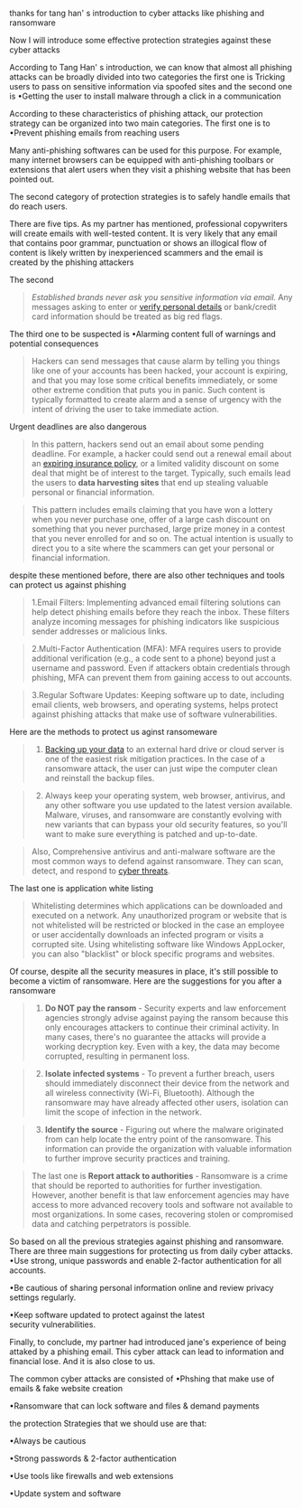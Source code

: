 
thanks for tang han' s introduction to cyber attacks like phishing and ransomware

Now I will introduce some effective protection strategies against these cyber attacks

According to Tang Han' s introduction, we can know that almost all phishing attacks can be broadly divided into two categories
the first one is Tricking users to pass on sensitive information via spoofed sites
and the second one is •Getting the user to install malware through a click in a communication


According to these characteristics of phishing attack, our protection strategy can be organized into two main categories.
The first one is to •Prevent phishing emails from reaching users

Many anti-phishing softwares can be used for this purpose.
For example, many internet browsers can be equipped with anti-phishing toolbars or extensions that alert users when they visit a phishing website that has been pointed out.


The second category of protection strategies is to safely handle emails that do reach users.

There are five tips.
As my partner has mentioned, professional copywriters will create emails with well-tested content. It is very likely that any email that contains poor grammar, punctuation or shows an illogical flow of content is likely written by inexperienced scammers and the email is created by the phishing attackers

The second 

> _Established brands never ask you sensitive information via email._ Any messages asking to enter or [verify personal details](https://digitalguardian.com/blog/phishing-attack-prevention-how-identify-avoid-phishing-scams) or bank/credit card information should be treated as big red flags.


The third one to be suspected is •Alarming content full of warnings and potential consequences
> Hackers can send messages that cause alarm by telling you things like one of your accounts has been hacked, your account is expiring, and that you may lose some critical benefits immediately, or some other extreme condition that puts you in panic. Such content is typically formatted to create alarm and a sense of urgency with the intent of driving the user to take immediate action.

Urgent deadlines are also dangerous
> In this pattern, hackers send out an email about some pending deadline. For example, a hacker could send out a renewal email about an [expiring insurance policy](http://www.rmmagazine.com/2018/11/08/turning-to-crime-insurance-policies-for-phishing-losses/), or a limited validity discount on some deal that might be of interest to the target. Typically, such emails lead the users to **data harvesting sites** that end up stealing valuable personal or financial information.

> This pattern includes emails claiming that you have won a lottery when you never purchase one, offer of a large cash discount on something that you never purchased, large prize money in a contest that you never enrolled for and so on. The actual intention is usually to direct you to a site where the scammers can get your personal or financial information.


despite these mentioned before, there are also other techniques and tools can protect us against phishing 


> 1.Email Filters: Implementing advanced email filtering solutions can help detect phishing emails before they reach the inbox. These filters analyze incoming messages for phishing indicators like suspicious sender addresses or malicious links.



> 2.Multi-Factor Authentication (MFA): MFA requires users to provide additional verification (e.g., a code sent to a phone) beyond just a username and password. Even if attackers obtain credentials through phishing, MFA can prevent them from gaining access to out accounts. 



>3.Regular Software Updates: Keeping software up to date, including email clients, web browsers, and operating systems, helps protect against phishing attacks that make use of software vulnerabilities.



Here are the methods to protect us aginst ransomeware


>1.  [Backing up your data](http://www.upguard.com/blog/how-to-back-up-your-data) to an external hard drive or cloud server is one of the easiest risk mitigation practices. In the case of a ransomware attack, the user can just wipe the computer clean and reinstall the backup files.

> 2. Always keep your operating system, web browser, antivirus, and any other software you use updated to the latest version available. Malware, viruses, and ransomware are constantly evolving with new variants that can bypass your old security features, so you'll want to make sure everything is patched and up-to-date.

> Also, Comprehensive antivirus and anti-malware software are the most common ways to defend against ransomware. They can scan, detect, and respond to [cyber threats](https://www.upguard.com/blog/cyber-threat). 

The last one is application white listing 
> Whitelisting determines which applications can be downloaded and executed on a network. Any unauthorized program or website that is not whitelisted will be restricted or blocked in the case an employee or user accidentally downloads an infected program or visits a corrupted site. Using whitelisting software like Windows AppLocker, you can also "blacklist" or block specific programs and websites.







Of course, despite all the security measures in place, it's still possible to become a victim of ransomware.
Here are the suggestions for you after a ransomware

> 1. **Do NOT pay the ransom** - Security experts and law enforcement agencies strongly advise against paying the ransom because this only encourages attackers to continue their criminal activity. In many cases, there's no guarantee the attacks will provide a working decryption key. Even with a key, the data may become corrupted, resulting in permanent loss.

> 2. **Isolate infected systems** - To prevent a further breach, users should immediately disconnect their device from the network and all wireless connectivity (Wi-Fi, Bluetooth). Although the ransomware may have already affected other users, isolation can limit the scope of infection in the network.


> 3. **Identify the source** - Figuring out where the malware originated from can help locate the entry point of the ransomware. This information can provide the organization with valuable information to further improve security practices and training.

> The last one is **Report attack to authorities** - Ransomware is a crime that should be reported to authorities for further investigation. However, another benefit is that law enforcement agencies may have access to more advanced recovery tools and software not available to most organizations. In some cases, recovering stolen or compromised data and catching perpetrators is possible.


So based on all the previous strategies against phishing and ransomware.
There are three main suggestions for protecting us from daily cyber attacks.
•Use strong, unique passwords and enable 2-factor authentication for all accounts.

•Be cautious of sharing personal information online and review privacy settings regularly.

•Keep software updated to protect against the latest  
security vulnerabilities.



Finally, to conclude,
my partner had introduced jane's experience of being attaked by a phishing email. This cyber attack can lead to information and financial lose.
And it is also close to us.

The common cyber attacks are consisted of 
•Phshing that make use of emails & fake website creation

•Ransomware that can lock software and files & demand payments




the protection Strategies that we should use are that:

•Always be cautious

•Strong passwords & 2-factor authentication

•Use tools like firewalls and web extensions

•Update system and software